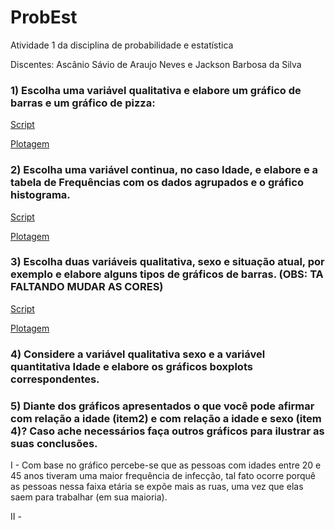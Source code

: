 # ProbEst

Atividade 1 da disciplina de probabilidade e estatística
  
  Discentes: Ascânio Sávio de Araujo Neves e Jackson Barbosa da Silva
  

### 1) Escolha uma variável qualitativa e elabore um gráfico de barras e um gráfico de pizza: 
  [Script](https://github.com/BarbosaJackson/probEst/blob/master/script.r)
  
  [Plotagem](https://github.com/BarbosaJackson/probEst/blob/master/primeira_quest.pdf)
### 2) Escolha uma variável continua, no caso Idade, e elabore e a tabela de Frequências com os dados agrupados e o gráfico histograma.
  [Script](https://github.com/BarbosaJackson/probEst/blob/master/script2.r)
  
  [Plotagem](https://github.com/BarbosaJackson/probEst/blob/master/segunda_quest.pdf)
### 3) Escolha duas variáveis qualitativa, sexo e situação atual, por exemplo e elabore alguns tipos de gráficos de barras. (OBS: TA FALTANDO MUDAR AS CORES)
  [Script](https://github.com/BarbosaJackson/probEst/blob/master/script3.r)
  
  [Plotagem](https://github.com/BarbosaJackson/probEst/blob/master/terceira_quest.pdf)
### 4) Considere a variável qualitativa sexo e a variável quantitativa Idade e elabore os gráficos boxplots correspondentes.
### 5) Diante dos gráficos apresentados o que você pode afirmar com relação a idade (item2) e com relação a idade e sexo (item 4)? Caso ache necessários faça outros gráficos para ilustrar as suas conclusões.
  
  I - Com base no gráfico percebe-se que as pessoas com idades entre 20 e 45 anos tiveram uma maior frequência de infecção, tal fato ocorre porquê as pessoas nessa faixa etária se expõe mais as ruas, uma vez que elas saem para trabalhar (em sua maioria).
  
  II - 
